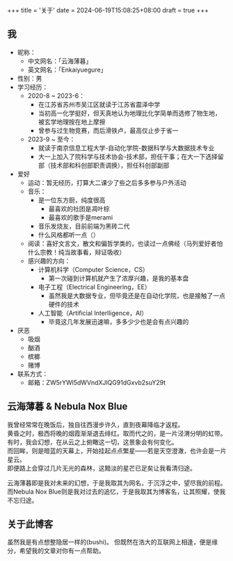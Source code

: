 +++
title = '关于'
date = 2024-06-19T15:08:25+08:00
draft = true
+++

## 我
- 昵称：
  - 中文网名：「云海薄暮」
  - 英文网名：「Enkaiyuegure」
- 性别：男
- 学习经历：
  - 2020-8 ~ 2023-6：
    - 在江苏省苏州市吴江区就读于江苏省震泽中学
    - 当初高一化学挺好，但天真地认为地理比化学简单而选修了物生地，被玄学地理按在地上摩擦
    - 曾参与过生物竞赛，而后滑铁卢，最高仅止步于省一
  - 2023-9 ~ 至今：
    - 就读于南京信息工程大学-自动化学院-数据科学与大数据技术专业
    - 大一上加入了院科学与技术协会-技术部，担任干事；在大一下选择留部（技术部和科创部职责调换），担任科创部副部
- 爱好
  - 运动：暂无经历，打算大二课少了些之后多多参与户外活动
  - 音乐：
    - 是一位东方厨，纯度很高
      - 最喜欢的社团是凋叶棕
      - 最喜欢的歌手是merami
    - 音乐发烧友，目前前端为黑砖二代
    - 什么风格都听一点（）
  - 阅读：喜好文言文，散文和偏哲学类的，也读过一点佛经（马列爱好者怕什么宗教！纯当故事看，辩证吸收）
  - 感兴趣的方向：
    - 计算机科学（Computer Science，CS）
      - 第一次碰到计算机就产生了浓厚兴趣，是我的基本盘
    - 电子工程（Electrical Engineering，EE）
      - 虽然我是大数据专业，但毕竟还是在自动化学院，也是接触了一点硬件的技术
    - 人工智能（Artificial Interlligence，AI）
      - 毕竟这几年发展迅速嘛，多多少少也是会有点兴趣的
- 厌恶
  - 吸烟
  - 酗酒
  - 槟榔
  - 赌博
- 联系方式：
    - 邮箱：ZW5rYWl5dWVndXJlQG91dGxvb2suY29t

## 云海薄暮 & Nebula Nox Blue
我曾经常常在晚饭后，独自往西漫步许久，直到夜幕降临才返程。  
黄昏之时，极西将晚的烟霞渐渐退去绯红。取而代之的，是一片泾渭分明的虹带。  
有时，我会幻想，在从云之上俯瞰这一切，这景象会有何变化。  
而回眸，则是暗蓝的天幕上，开始挂起点点繁星——若是天空澄澈，也许会是一片星云。  
即便路上会穿过几片无光的森林，这黯淡的星芒已足矣让我看清归途。  

云海薄暮即是我对未来的幻想，于是我取其为网名，于沉浮之中，望尽我的前程。  
而Nebula Nox Blue则是我对过去的追忆，于是我取其为博客名，让其照耀，使我不忘归途。  


## 关于此博客
虽然我是有点想整隐居一样的(bushi)。 
但既然在浩大的互联网上相逢，便是缘分，希望我的文章对你有一点帮助。


